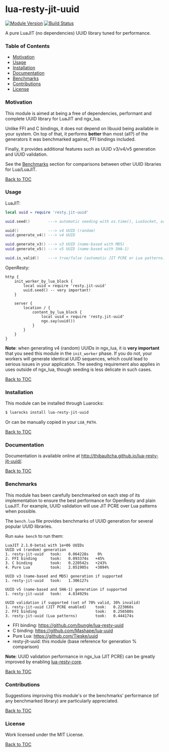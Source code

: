 # lua-resty-jit-uuid

[![Module Version][badge-version-image]][luarocks-resty-jit-uuid]
[![Build Status][badge-travis-image]][badge-travis-url]

A pure LuaJIT (no dependencies) UUID library tuned for performance.

### Table of Contents

* [Motivation](#motivation)
* [Usage](#usage)
* [Installation](#installation)
* [Documentation](#documentation)
* [Benchmarks](#benchmarks)
* [Contributions](#contributions)
* [License](#license)

### Motivation

This module is aimed at being a free of dependencies, performant and
complete UUID library for LuaJIT and ngx_lua.

Unlike FFI and C bindings, it does not depend on libuuid being available
in your system. On top of that, it performs **better** than most (all?)
of the generators it was benchmarked against, FFI bindings included.

Finally, it provides additional features such as UUID v3/v4/v5 generation and
UUID validation.

See the [Benchmarks](#benchmarks) section for comparisons between other UUID
libraries for Lua/LuaJIT.

[Back to TOC](#table-of-contents)

### Usage

LuaJIT:
```lua
local uuid = require 'resty.jit-uuid'

uuid.seed()        ---> automatic seeding with os.time(), LuaSocket, or ngx.time()

uuid()             ---> v4 UUID (random)
uuid.generate_v4() ---> v4 UUID

uuid.generate_v3() ---> v3 UUID (name-based with MD5)
uuid.generate_v5() ---> v5 UUID (name-based with SHA-1)

uuid.is_valid()    ---> true/false (automatic JIT PCRE or Lua patterns)
```

OpenResty:
```nginx
http {
    init_worker_by_lua_block {
        local uuid = require 'resty.jit-uuid'
        uuid.seed() -- very important!
    }

    server {
        location / {
            content_by_lua_block {
                local uuid = require 'resty.jit-uuid'
                ngx.say(uuid())
            }
        }
    }
}
```

**Note**: when generating v4 (random) UUIDs in ngx_lua, it is **very
important** that you seed this module in the `init_worker` phase. If you do
not, your workers will generate identical UUID sequences, which could lead to
serious issues in your application. The seeding requirement also applies in uses
outside of ngx_lua, though seeding is less delicate in such cases.

[Back to TOC](#table-of-contents)

### Installation

This module can be installed through Luarocks:
```bash
$ luarocks install lua-resty-jit-uuid
```

Or can be manually copied in your `LUA_PATH`.

[Back to TOC](#table-of-contents)

### Documentation

Documentation is available online at
<http://thibaultcha.github.io/lua-resty-jit-uuid/>.

[Back to TOC](#table-of-contents)

### Benchmarks

This module has been carefully benchmarked on each step of its implementation
to ensure the best performance for OpenResty and plain LuaJIT. For example,
UUID validation will use JIT PCRE over Lua patterns when possible.

The `bench.lua` file provides benchmarks of UUID generation for several popular
UUID libraries.

Run `make bench` to run them:
```
LuaJIT 2.1.0-beta1 with 1e+06 UUIDs
UUID v4 (random) generation
1. resty-jit-uuid   took:   0.064228s    0%
2. FFI binding      took:   0.093374s   +45%
3. C binding        took:   0.220542s   +243%
4. Pure Lua         took:   2.051905s   +3094%

UUID v3 (name-based and MD5) generation if supported
1. resty-jit-uuid   took:   1.306127s

UUID v5 (name-based and SHA-1) generation if supported
1. resty-jit-uuid   took:   4.834929s

UUID validation if supported (set of 70% valid, 30% invalid)
1. resty-jit-uuid (JIT PCRE enabled)    took:   0.223060s
2. FFI binding                          took:   0.256580s
3. resty-jit-uuid (Lua patterns)        took:   0.444174s
```

* FFI binding: <https://github.com/bungle/lua-resty-uuid>
* C binding: <https://github.com/Mashape/lua-uuid>
* Pure Lua: <https://github.com/Tieske/uuid>
* resty-jit-uuid: this module (base reference for generation % comparison)

**Note**: UUID validation performance in ngx_lua (JIT PCRE) can be greatly
improved by enabling
[lua-resty-core](https://github.com/openresty/lua-resty-core).

[Back to TOC](#table-of-contents)

### Contributions

Suggestions improving this module's or the benchmarks' performance
(of any benchmarked library) are particularly appreciated.

[Back to TOC](#table-of-contents)

### License

Work licensed under the MIT License.

[Back to TOC](#table-of-contents)

[luarocks-resty-jit-uuid]: http://luarocks.org/modules/thibaultcha/lua-resty-jit-uuid

[badge-travis-url]: https://travis-ci.org/thibaultcha/lua-resty-jit-uuid
[badge-travis-image]: https://travis-ci.org/thibaultcha/lua-resty-jit-uuid.svg?branch=master
[badge-version-image]: https://img.shields.io/badge/version-0.0.5-blue.svg?style=flat
